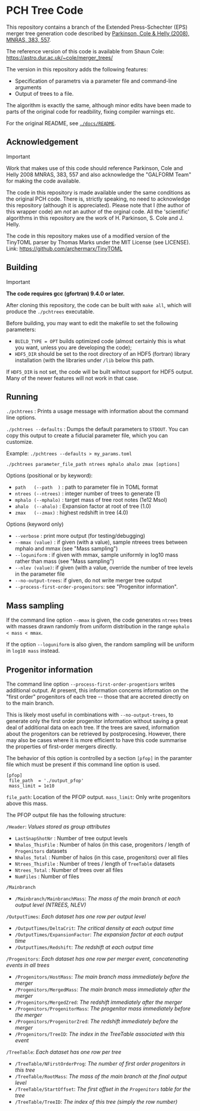 # PCH Tree Code

This repository contains a branch of the Extended Press-Schechter (EPS) merger
tree generation code described by [Parkinson, Cole & Helly (2008), MNRAS, 383,
557](https://ui.adsabs.harvard.edu/abs/2008MNRAS.383..557P/abstract). 

The reference version of this code is available from Shaun Cole:
https://astro.dur.ac.uk/~cole/merger_trees/

The version in this repository adds the following features:

- Specification of parametrs via a parameter file and command-line arguments
- Output of trees to a file.

The algorithm is exactly the same, although minor edits have been made to parts
of the original code for readbility, fixing compiler warnings etc.

For the original README, see
[`./docs/README`](https://github.com/nthu-ga/pchtrees/blob/main/docs/README_original).

## Acknowledgement

> [!IMPORTANT]  
> Work that makes use of this code should reference Parkinson, Cole and Helly
2008 MNRAS, 383, 557 and also acknowledge the "GALFORM Team" for making the
code available.

The code in this repository is made available under the same conditions as the
original PCH code. There is, strictly speaking, no need to acknowledge this
repository (although it is appreciated). Please note that I (the author of this
wrapper code)  am *not* an author of the orginal code. All the 'scientific'
algorithms in this repository are the work of H. Parkinson, S. Cole and J.
Helly.

The code in this repository makes use of a modified version of the TinyTOML
parser by Thomas Marks under the MIT License (see LICENSE). Link:
https://github.com/archermarx/TinyTOML

## Building

> [!IMPORTANT]  
> **The code requires gcc (gfortran) 9.4.0 or later.**

After cloning this repository, the code can be built with `make all`, which
will produce the `./pchtrees` executable. 

Before building, you may want to edit the makefile to set the following
parameters:

* `BUILD_TYPE = OPT` builds optimized code (almost certainly this is what you want, unless you are developing the code);
* `HDF5_DIR` should be set to the root directory of an HDF5 (fortran) library
  installation (with the libraries under `/lib` below this path.

If `HDF5_DIR` is not set, the code will be built wihtout support for HDF5 output. Many of the newer features will not work in that case.

## Running

`./pchtrees` : Prints a usage message with information about the command line
options.

`./pchtrees --defaults` : Dumps the default parameters to `STDOUT`. You can
copy this output to create a fiducial parameter file, which you can customize.

Example: `./pchtrees --defaults > my_params.toml`

`./pchtrees parameter_file_path ntrees mphalo ahalo zmax [options]`

Options (positional or by keyword):
* `path   (--path  )` : path to parameter file in TOML format
* `ntrees (--ntrees)` : integer number of trees to generate (1)
* `mphalo (--mphalo)` : target mass of tree root notes (1e12 Msol)
* `ahalo  (--ahalo)`  : Expansion factor at root of tree (1.0)
* `zmax   (--zmax)`   : highest redshift in tree (4.0)

Options (keyword only)
* `--verbose` : print more output (for testing/debugging)
* `--mmax (value)` : if given (with a value), sample ntreees trees between mphalo and mmax (see "Mass sampling")
* `--loguniform` : if given with mmax, sample uniformly in log10 mass rather than mass (see "Mass sampling")
* `--nlev (value)`: if given (with a value, override the number of tree levels in the parameter file
* `--no-output-trees`: if given, do not write merger tree output
* `--process-first-order-progenitors`: see "Progenitor information".

## Mass sampling 

If the command line option `--mmax` is given, the code generates `ntrees` trees
with masses drawn randomly from uniform distribution in the range `mphalo <
mass < mmax`.

If the option `--loguniform` is also given, the random sampling will be uniform
in `log10 mass` instead. 

## Progenitor information

The command line option `--process-first-order-progentiors` writes additional
output. At present, this information concerns information on the "first
order" progenitors of each tree -- those that are accreted directly on to the
main branch.

This is likely most useful in combinations with `--no-output-trees`, to
generate only the first order progenitor information without saving a great
deal of additional data on each tree. If the trees are saved, information
about the progenitors can be retrieved by postprocesing. However, there may
also be cases where it is more efficient to have this code summarise the properties of first-order mergers directly.

The behavior of this option is controlled by a section `[pfop]` in
the paramter file which must be present if this command line option is used.

```
[pfop]
 file_path  = './output_pfop'
 mass_limit = 1e10
```

`file_path`: Location of the PFOP output.
`mass_limit`: Only write progenitors above this mass.

The PFOP output file has the following structure:

`/Header`: _Values stored as group attributes_

- `LastSnapShotNr` : Number of tree output levels
- `Nhalos_ThisFile` : Number of halos (in this case, progenitors / length of `Progenitors` datasets
- `Nhalos_Total` : Number of halos (in this case, progenitors) over all files
- `Ntrees_ThisFile` : Number of trees / length of `TreeTable` datasets
- `Ntrees_Total` : Number of trees over all files
- `NumFiles` : Number of files

`/Mainbranch` 

- `/Mainbranch/MainbranchMass`:  _The mass of the main branch at each output level (NTREES, NLEV)_

`/OutputTimes`: _Each dataset has one row per output level_
	
- `/OutputTimes/DeltaCrit`: _The critical density at each output time_
- `/OutputTimes/ExpansionFactor`: _The expansion factor at each output time_
- `/OutputTimes/Redshift`: _The redshift at each output time_

`/Progenitors`: _Each dataset has one row per merger event, concatenating events in all trees_
	
- `/Progenitors/HostMass`: _The main branch mass immediately before the merger_
- `/Progenitors/MergedMass`: _The main branch mass immediately after the merger_
- `/Progenitors/MergedZred`: _The redshift immediately after the merger_
- `/Progenitors/ProgenitorMass`:  _The progenitor mass immediately before the merger_
- `/Progenitors/ProgenitorZred`: _The redshift immediately before the merger_
- `/Progenitors/TreeID`: _The index in the TreeTable associated with this event_

`/TreeTable`: _Each dataset has one row per tree_
	
- `/TreeTable/NFirstOrderProg`: _The number of first order progenitors in this tree_
- `/TreeTable/RootMass`: _The mass of the main branch at the final output level_
- `/TreeTable/StartOffset`: _The first offset in the `Progenitors` table for the tree_
- `/TreeTable/TreeID`: _The index of this tree (simply the row number)_

